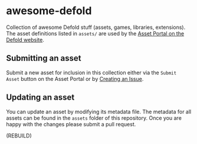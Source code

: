 # awesome-defold
Collection of awesome Defold stuff (assets, games, libraries, extensions). The asset definitions listed in `assets/` are used by the [Asset Portal on the Defold website](https://www.defold.com/assets).

## Submitting an asset
Submit a new asset for inclusion in this collection either via the `Submit Asset` button on the Asset Portal or by [Creating an Issue](https://github.com/defold/awesome-defold/issues/new?assignees=&labels=&template=new-asset.md&title=).

## Updating an asset
You can update an asset by modifying its metadata file. The metadata for all assets can be found in the `assets` folder of this repository. Once you are happy with the changes please submit a pull request.

(REBUILD)
